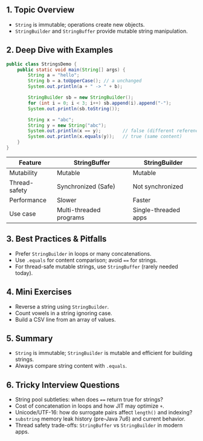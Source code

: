 ## 1. Topic Overview

- `String` is immutable; operations create new objects.
- `StringBuilder` and `StringBuffer` provide mutable string manipulation.

## 2. Deep Dive with Examples

```java
public class StringsDemo {
    public static void main(String[] args) {
        String a = "hello";
        String b = a.toUpperCase(); // a unchanged
        System.out.println(a + " -> " + b);

        StringBuilder sb = new StringBuilder();
        for (int i = 0; i < 3; i++) sb.append(i).append("-");
        System.out.println(sb.toString());

        String x = "abc";
        String y = new String("abc");
        System.out.println(x == y);        // false (different references)
        System.out.println(x.equals(y));   // true (same content)
    }
}
```

|Feature|StringBuffer|StringBuilder|
|---|---|---|
|Mutability|Mutable|Mutable|
|Thread-safety|Synchronized (Safe)|Not synchronized|
|Performance|Slower|Faster|
|Use case|Multi-threaded programs|Single-threaded apps|
## 3. Best Practices & Pitfalls

- Prefer `StringBuilder` in loops or many concatenations.
- Use `.equals` for content comparison; avoid `==` for strings.
- For thread-safe mutable strings, use `StringBuffer` (rarely needed today).

## 4. Mini Exercises

- Reverse a string using `StringBuilder`.
- Count vowels in a string ignoring case.
- Build a CSV line from an array of values.

## 5. Summary

- `String` is immutable; `StringBuilder` is mutable and efficient for building strings.
- Always compare string content with `.equals`.

## 6. Tricky Interview Questions

- String pool subtleties: when does `==` return true for strings?
- Cost of concatenation in loops and how JIT may optimize `+`.
- Unicode/UTF-16: how do surrogate pairs affect `length()` and indexing?
- `substring` memory leak history (pre-Java 7u6) and current behavior.
- Thread safety trade-offs: `StringBuffer` vs `StringBuilder` in modern apps.
